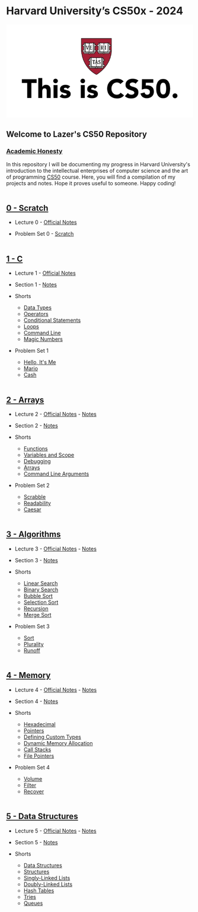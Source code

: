 # Harvard University’s CS50x - 2024

![This is CS50](img/this_is_cs50.webp)

## Welcome to Lazer's CS50 Repository

### [Academic Honesty](https://cs50.harvard.edu/x/2024/honesty/)

In this repository I will be documenting my progress in Harvard University's introduction to the intellectual enterprises of computer science and the art of programming [CS50](https://cs50.harvard.edu/x/2024/) course. Here, you will find a compilation of my projects and notes. Hope it proves useful to someone. Happy coding!
<br><br>

## [0 - Scratch](https://cs50.harvard.edu/x/2024/weeks/0/)

- Lecture 0 - [Official Notes](https://cs50.harvard.edu/x/2024/notes/0/)

- Problem Set 0 - [Scratch](https://scratch.mit.edu/projects/973718749)
<br><br>

## [1 - C](https://cs50.harvard.edu/x/2024/weeks/1/)

- Lecture 1 - [Official Notes](https://cs50.harvard.edu/x/2024/notes/1/)

- Section 1 - [Notes](week1_c/section1.md)

- Shorts
  - [Data Types](week1_c/w1_data_types.md)
  - [Operators](week1_c/w1_operators.md)
  - [Conditional Statements](week1_c/w1_conditional_statements.md)
  - [Loops](week1_c/w1_loops.md)
  - [Command Line](week1_c/w1_command_line.md)
  - [Magic Numbers](week1_c/w1_magic_numbers.md)

- Problem Set 1
  - [Hello, It's Me](week1_c/hello.c)
  - [Mario](week1_c/mario.c)
  - [Cash](week1_c/cash.c)
<br><br>

## [2 - Arrays](https://cs50.harvard.edu/x/2024/weeks/2/)

- Lecture 2 - [Official Notes](https://cs50.harvard.edu/x/2024/notes/2/) - [Notes](week2_arrays/lecture2.md)

- Section 2 - [Notes](week2_arrays/section2.md)

- Shorts
  - [Functions](week2_arrays/w2_functions.md)
  - [Variables and Scope](week2_arrays/w2_variables_and_scope.md)
  - [Debugging](week2_arrays/w2_debugging.md)
  - [Arrays](week2_arrays/w2_arrays.md)
  - [Command Line Arguments](week2_arrays/w2_command_line_arguments.md)

- Problem Set 2
  - [Scrabble](week2_arrays/scrabble.c)
  - [Readability](week2_arrays/readability.c)
  - [Caesar](week2_arrays/caesar.c)
<br><br>

## [3 - Algorithms](https://cs50.harvard.edu/x/2024/weeks/3/)

- Lecture 3 - [Official Notes](https://cs50.harvard.edu/x/2024/notes/3/) - [Notes](week3_algorithms/lecture3.md)

- Section 3 - [Notes](week3_algorithms/section3.md)

- Shorts
  - [Linear Search](week3_algorithms/w3_linear_search.md)
  - [Binary Search](week3_algorithms/w3_binary_search.md)
  - [Bubble Sort](week3_algorithms/w3_bubble_sort.md)
  - [Selection Sort](week3_algorithms/w3_selection_sort.md)
  - [Recursion](week3_algorithms/w3_recursion.md)
  - [Merge Sort](week3_algorithms/w3_merge_sort.md)

- Problem Set 3
  - [Sort](week3_algorithms/sort/answers.txt)
  - [Plurality](week3_algorithms/plurality.c)
  - [Runoff](week3_algorithms/runoff.c)
  <br><br>

## [4 - Memory](https://cs50.harvard.edu/x/2024/weeks/4/)

- Lecture 4 - [Official Notes](https://cs50.harvard.edu/x/2024/notes/4/) - [Notes](week4_memory/lecture4.md)

- Section 4 - [Notes](week4_memory/section4.md)

- Shorts
  - [Hexadecimal](week4_memory/w4_hexadecimal.md)
  - [Pointers](week4_memory/w4_pointers.md)
  - [Defining Custom Types](week4_memory/w4_defining_custom_types.md)
  - [Dynamic Memory Allocation](week4_memory/w4_dynamic_memory_allocation.md)
  - [Call Stacks](week4_memory/w4_call_stacks.md)
  - [File Pointers](week4_memory/w4_file_pointers.md)

- Problem Set 4
  - [Volume](week4_memory/volume/volume.c)
  - [Filter](week4_memory/filter-less/helpers.c)
  - [Recover](week4_memory/recover/recover.c)
  <br><br>

## [5 - Data Structures](https://cs50.harvard.edu/x/2024/weeks/5/)

- Lecture 5 - [Official Notes](https://cs50.harvard.edu/x/2024/notes/5/) - [Notes](week5_data_structures/lecture5.md)

- Section 5 - [Notes](week5_data_structures/section5.md)

- Shorts
  - [Data Structures](week5_data_structures/w5_data_structures.md)
  - [Structures](week5_data_structures/w5_structures.md)
  - [Singly-Linked Lists](week5_data_structures/w5_singly-linked_lists.md)
  - [Doubly-Linked Lists](week5_data_structures/w5_doubly-linked_lists.md)
  - [Hash Tables](week5_data_structures/w5_hash_tables.md)
  - [Tries](week5_data_structures/w5_tries.md)
  - [Queues](week5_data_structures/w5_queues.md)
